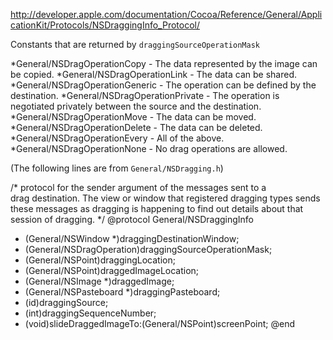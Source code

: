 http://developer.apple.com/documentation/Cocoa/Reference/General/ApplicationKit/Protocols/NSDraggingInfo_Protocol/

Constants that are returned by <code>draggingSourceOperationMask</code>

*General/NSDragOperationCopy - The data represented by the image can be copied.
*General/NSDragOperationLink - The data can be shared.
*General/NSDragOperationGeneric - The operation can be defined by the destination.
*General/NSDragOperationPrivate - The operation is negotiated privately between the source and the destination.
*General/NSDragOperationMove - The data can be moved.
*General/NSDragOperationDelete - The data can be deleted.
*General/NSDragOperationEvery - All of the above.
*General/NSDragOperationNone - No drag operations are allowed.


(The following lines are from <code>General/NSDragging.h</code>)

    
/* protocol for the sender argument of the messages sent to a   
drag destination.  The view or window that registered dragging types sends these messages as dragging is
 happening to find out details about that session of dragging.
 */
@protocol General/NSDraggingInfo
- (General/NSWindow *)draggingDestinationWindow;
- (General/NSDragOperation)draggingSourceOperationMask;
- (General/NSPoint)draggingLocation;
- (General/NSPoint)draggedImageLocation;
- (General/NSImage *)draggedImage;
- (General/NSPasteboard *)draggingPasteboard;
- (id)draggingSource;
- (int)draggingSequenceNumber;
- (void)slideDraggedImageTo:(General/NSPoint)screenPoint;
@end
